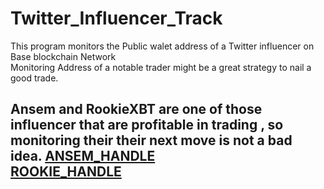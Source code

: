 # Twitter_Influencer_Track
This program monitors the Public walet address of a Twitter influencer on Base blockchain Network<br>
Monitoring Address of a notable trader might be a great strategy to nail a good trade.<br>


Ansem and RookieXBT are one of those influencer that are profitable in trading , so monitoring their their next move is not a bad idea. 
[ANSEM_HANDLE](https://twitter.com/blknoiz06)<br>
[ROOKIE_HANDLE](https://twitter.com/RookieXBT)
---



